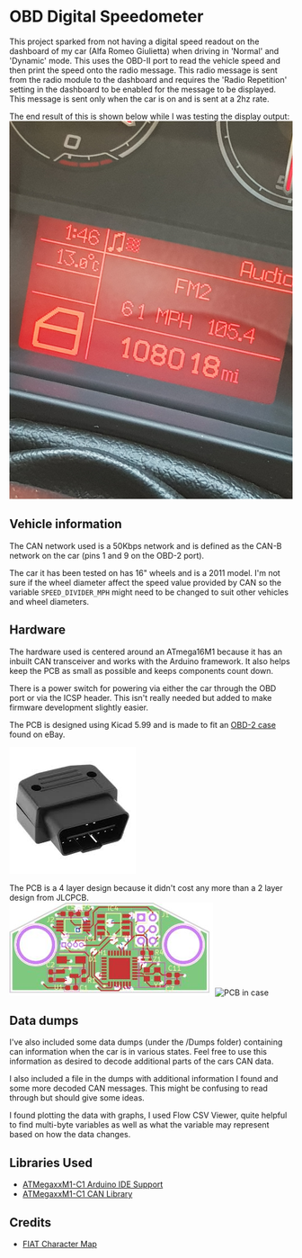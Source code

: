# OBD Digital Speedometer
This project sparked from not having a digital speed readout on the dashboard of my car (Alfa Romeo Giulietta) when driving in 'Normal' and 'Dynamic' mode. This uses the OBD-II port to read the vehicle speed and then print the speed onto the radio message. This radio message is sent from the radio module to the dashboard and requires the 'Radio Repetition' setting in the dashboard to be enabled for the message to be displayed. This message is sent only when the car is on and is sent at a 2hz rate.

The end result of this is shown below while I was testing the display output:
![Speedo Readout](https://raw.githubusercontent.com/FletcherJ1/CANSpeedo/main/Pictures/speedo_readout.jpg)

## Vehicle information
The CAN network used is a 50Kbps network and is defined as the CAN-B network on the car (pins 1 and 9 on the OBD-2 port).

The car it has been tested on has 16" wheels and is a 2011 model. I'm not sure if the wheel diameter affect the speed value provided by CAN so the variable `SPEED_DIVIDER_MPH` might need to be changed to suit other vehicles and wheel diameters.

## Hardware
The hardware used is centered around an ATmega16M1 because it has an inbuilt CAN transceiver and works with the Arduino framework. It also helps keep the PCB as small as possible and keeps components count down.

There is a power switch for powering via either the car through the OBD port or via the ICSP header. This isn't really needed but added to make firmware development slightly easier.

The PCB is designed using Kicad 5.99 and is made to fit an [OBD-2 case](https://www.ebay.co.uk/itm/153652371926?_trkparms=ispr%3D1&hash=item23c66521d6:g:HHwAAOSwdQNdhnn7&amdata=enc%3AAQAGAAACgPYe5NmHp%252B2JMhMi7yxGiTJkPrKr5t53CooMSQt2orsStEKTPzZMfQmny3knR97t0P2xzOKwBnh460pCrowN0M2fdP1LrK2%252FlNNXwtBKkiyZgjnCfzohq7MmQZypsYZpGqb9iNp5bq3fPy86SU1ee1yX74yc28mBzZUldK%252FCKxlgLK%252BB0g2j0TXnxrujV%252BNjCKNVNu4POi%252BM7tg64JcsyxT%252BDZ4j%252BQTTMGst%252FpcTfGZ9AuVyziiUPG%252BPkG01deZ0BstfmsMCeEMNMR%252FcdPJJVM8Yla4EB%252FeAbM0FmlV9pD7Z19x5WS5PXT8xPHjpPLJJHLwvE0QloPH0ZvfmXkEVXXiO2pr67Ouw8As8%252FMWk6AZR1HlrHGkANnat2gKBLz%252BfdnoOoZ%252B9niK8YwDs6%252BjhJO%252FNx8f76ua%252FHvCwO2zI4Z5YXUm2lvHOKHnH2d0nlEEX%252Bzdm3KjvGHFynrN1IeXWBirVJkkNPPTIWtJh8wMwqr7hpvjRkKSJ6OksxHCQ%252FQ7bmDfcvUmL077RbBg875t6qsdSevrjHpyNWWpVv8FnrjNinAa5QxGfb7mkiDhNxtuFMRh8c6LPI0K73nWU5VZ17z5aV0rL89SEhwb6CNMYefBNpO3ivp%252B3gAzhEzc16%252F8bPzsvM9snGWhEB2ga3j2xaZ%252FxOXMEDk7QpJSgr9RZHcZKI2xOiqFsRLF2mqLBeLKj%252BZuILXlFBhURKpjydik8dR5T9%252Bga2H7A75C2luX0nX0fDN7NfBtcBCRJDhU2mkKHx5Bf8NR5TVa%252FPcpA8Fphq4HrLQr6pMq03eZ%252FLBe6U6zjURzgT7Fms0erm%252BviSGHRDDIqr4JI5SZSvUKgLE7R5ls%253D%7Campid%3APL_CLK%7Cclp%3A2334524) found on eBay.

![OBD-2 Plug Picture](https://raw.githubusercontent.com/FletcherJ1/CANSpeedo/main/Pictures/obd-2-plug.jpg)

The PCB is a 4 layer design because it didn't cost any more than a 2 layer design from JLCPCB.
![PCB Design](https://raw.githubusercontent.com/FletcherJ1/CANSpeedo/main/Pictures/pcb_design.JPG)
![PCB in case](https://raw.githubusercontent.com/FletcherJ1/CANSpeedo/main/Pictures/pcb_in_board.jpg|width=100px)

## Data dumps
I've also included some data dumps (under the /Dumps folder) containing can information when the car is in various states. Feel free to use this information as desired to decode additional parts of the cars CAN data.

I also included a file in the dumps with additional information I found and some more decoded CAN messages. This might be confusing to read through but should give some ideas.

I found plotting the data with graphs, I used Flow CSV Viewer, quite helpful to find multi-byte variables as well as what the variable may represent based on how the data changes.

## Libraries Used
- [ATMegaxxM1-C1 Arduino IDE Support](https://github.com/thomasonw/ATmegaxxM1-C1)
- [ATMegaxxM1-C1 CAN Library](https://github.com/thomasonw/avr_can)

## Credits
- [FIAT Character Map](https://gist.github.com/fmntf/c4b2744bad3908ef10fc9a5d377f2823)